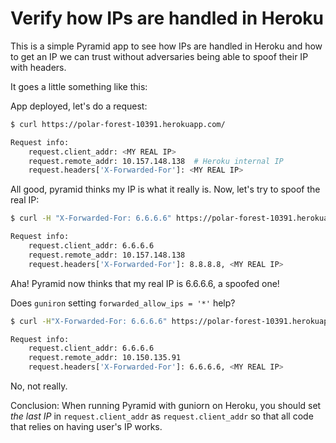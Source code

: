 Verify how IPs are handled in Heroku
====================================


This is a simple Pyramid app to see how IPs are handled in Heroku and how to
get an IP we can trust without adversaries being able to spoof their IP with
headers.

It goes a little something like this:


App deployed, let's do a request:

```bash
$ curl https://polar-forest-10391.herokuapp.com/

Request info:
    request.client_addr: <MY REAL IP>
    request.remote_addr: 10.157.148.138  # Heroku internal IP
    request.headers['X-Forwarded-For']: <MY REAL IP>

```

All good, pyramid thinks my IP is what it really is. Now, let's try to spoof
the real IP:

```bash
$ curl -H "X-Forwarded-For: 6.6.6.6" https://polar-forest-10391.herokuapp.com/

Request info:
    request.client_addr: 6.6.6.6
    request.remote_addr: 10.157.148.138
    request.headers['X-Forwarded-For']: 8.8.8.8, <MY REAL IP>

```

Aha! Pyramid now thinks that my real IP is 6.6.6.6, a spoofed one!

Does `guniron` setting `forwarded_allow_ips = '*'` help?

```bash
$ curl -H"X-Forwarded-For: 6.6.6.6" https://polar-forest-10391.herokuapp.com/

Request info:
    request.client_addr: 6.6.6.6
    request.remote_addr: 10.150.135.91
    request.headers['X-Forwarded-For']: 6.6.6.6, <MY REAL IP>
```

No, not really.

Conclusion: When running Pyramid with guniorn on Heroku, you should set
*the last IP* in `request.client_addr` as `request.client_addr` so that all code
that relies on having user's IP works.
